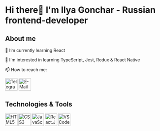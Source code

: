 # Hi there👋 I'm Ilya Gonchar - Russian frontend-developer

## About me
🌱 I’m currently learning React

👀 I'm interested in learning TypeScript, Jest, Redux & React Native

📫 How to reach me:

[<img src="https://img.icons8.com/color/48/000000/telegram-app--v1.png" alt="Telegram" width="40px" />](https://t.me/hancorg)
<a href="mailto:i.o.gonchar@yandex.ru"><img src="https://img.icons8.com/emoji/e-mail.png" alt="E-Mail" width="40px" /></a>

## Technologies & Tools
<img align="left" src="https://img.icons8.com/color/html-5--v1.png" alt="HTML5" width="40px" />
<img align="left" src="https://img.icons8.com/color/css3.png" alt="CSS3" width="40px" />
<img align="left" src="https://img.icons8.com/color/javascript--v1.png" alt="JavaScript" width="40px" />
<img align="left" src="https://img.icons8.com/office/react.png" alt="React.JS" width="40px" />
<img align="left" src="https://img.icons8.com/color/visual-studio-code-2019.png" alt="VSCode" width="40px" />
